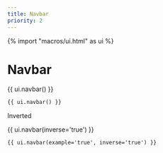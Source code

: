 ```yaml
---
title: Navbar
priority: 2
---
```

{% import "macros/ui.html" as ui %}

# Navbar

<div class="docs-example">
  {{ ui.navbar() }}
</div>

```html
{{ ui.navbar() }}
```

Inverted

<div class="docs-example">
  {{ ui.navbar(inverse='true') }}
</div>

```html
{{ ui.navbar(example='true', inverse='true') }}
```